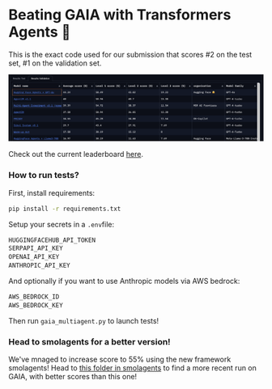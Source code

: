# Beating GAIA with Transformers Agents 🚀

This is the exact code used for our submission that scores #2 on the test set, #1 on the validation set.

![GAIA leaderboard screenshot](figures/leaderboard.png)

Check out the current leaderboard [here](https://huggingface.co/spaces/gaia-benchmark/leaderboard).

### How to run tests?

First, install requirements:
```bash
pip install -r requirements.txt
```

Setup your secrets in a `.env`file:
```bash
HUGGINGFACEHUB_API_TOKEN
SERPAPI_API_KEY
OPENAI_API_KEY
ANTHROPIC_API_KEY
```

And optionally if you want to use Anthropic models via AWS bedrock:
```bash
AWS_BEDROCK_ID
AWS_BEDROCK_KEY
```

Then run `gaia_multiagent.py` to launch tests!

### Head to smolagents for a better version!

We've mnaged to increase score to 55% using the new framework smolagents!
Head to [this folder in smolagents](https://github.com/huggingface/smolagents/tree/main/examples/open_deep_research) to find a more recent run on GAIA, with better scores than this one!
